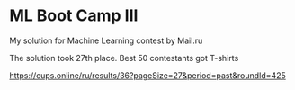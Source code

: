 # ML Boot Camp III

My solution for Machine Learning contest by Mail.ru

The solution took 27th place.
Best 50 contestants got T-shirts

https://cups.online/ru/results/36?pageSize=27&period=past&roundId=425
